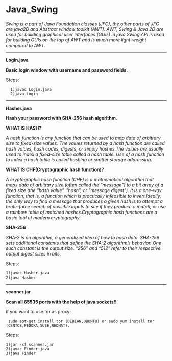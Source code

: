 # Java_Swing

*Swing is a part of Java Foundation classes (JFC), the other parts of JFC are java2D and Abstract window toolkit (AWT). AWT, Swing & Java 2D are used for building graphical user interfaces (GUIs) in java.Swing API is used for building GUIs on the top of AWT and is much more light-weight compared to AWT.* 

________________________________________________________________________________________________________________________________________________________________
  
 **Login.java**
  
 **Basic login window with username and password fields.**
  
 Steps:
      
      1)javac Login.java
      2)java Login

_________________________________________________________________________________________________________________________________________________________________

**Hasher.java**

**Hash your password with SHA-256 hash algorithm.**


**WHAT IS HASH?**

*A hash function is any function that can be used to map data of arbitrary size to fixed-size values. The values returned by a hash function are called hash values, hash codes, digests, or simply hashes.The values are usually used to index a fixed-size table called a hash table. Use of a hash function to index a hash table is called hashing or scatter storage addressing.*


**WHAT IS CHF(Cryptographic hash function)?**


*A cryptographic hash function (CHF) is a mathematical algorithm that maps data of arbitrary size (often called the "message") to a bit array of a fixed size (the "hash value", "hash", or "message digest"). It is a one-way function, that is, a function which is practically infeasible to invert.Ideally, the only way to find a message that produces a given hash is to attempt a brute-force search of possible inputs to see if they produce a match, or use a rainbow table of matched hashes.Cryptographic hash functions are a basic tool of modern cryptography.*


**SHA-256**

*SHA-2 is an algorithm, a generalized idea of how to hash data. SHA-256 sets additional constants that define the SHA-2 algorithm’s behavior. One such constant is the output size. “256” and “512” refer to their respective output digest sizes in bits.*


Steps:

    1)javac Hasher.java 
    2)java Hasher 
   
   
__________________________________________________________________________________________________________________________________________________________________


**scanner.jar**

**Scan all 65535 ports with the help of java sockets!!**

if you want to use tor as proxy:
  
     sudo apt-get install tor (DEBIAN,UBUNTU) or sudo yum install tor (CENTOS,FEDORA,SUSE,REDHAT).
      
Steps:
    
    1)jar -xf scanner.jar
    2)javac Finder.java
    3)java Finder 
    








